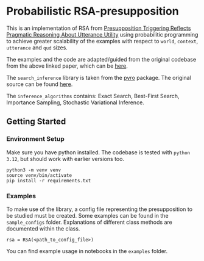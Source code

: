 # Probabilistic RSA-presupposition
This is an implementation of RSA from [Presupposition Triggering Reflects Pragmatic Reasoning About Utterance Utility](https://wvvw.easychair.org/publications/preprint/WZwz8) using probabilitic programming to achieve greater scalability of the examples with respect to `world`, `context`, `utterance` and `qud` sizes.

The examples and the code are adapted/guided from the original codebase from the above linked paper, which can be [here](https://github.com/alexwarstadt/RSA-presupposition).

The `search_inference` library is taken from the [pyro](https://pyro.ai/) package. The original source can be found [here](https://github.com/pyro-ppl/pyro/blob/dev/examples/rsa/search_inference.py).

The `inference_algorithms` contains: Exact Search, Best-First Search, Importance Sampling, Stochastic Variational Inference.

## Getting Started
### Environment Setup
Make sure you have python installed. The codebase is tested with `python 3.12`, but should work with earlier versions too.

```
python3 -m venv venv
source venv/bin/activate
pip install -r requirements.txt
```

### Examples
To make use of the library, a config file representing the presupposition to be studied must be created.
Some examples can be found in the `sample_configs` folder.
Explanations of different class methods are documented within the class.
```
rsa = RSA(<path_to_config_file>)
```
You can find example usage in notebooks in the `examples` folder. 
